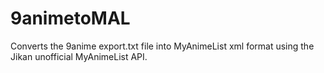 # 9animetoMAL
Converts the 9anime export.txt file into MyAnimeList xml format using the Jikan unofficial MyAnimeList API.
